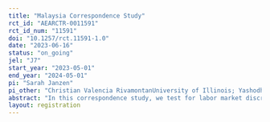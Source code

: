 ```yaml
---
title: "Malaysia Correspondence Study"
rct_id: "AEARCTR-0011591"
rct_id_num: "11591"
doi: "10.1257/rct.11591-1.0"
date: "2023-06-16"
status: "on_going"
jel: "J7"
start_year: "2023-05-01"
end_year: "2024-05-01"
pi: "Sarah Janzen"
pi_other: "Christian Valencia RivamontanUniversity of Illinois; Yashodhan  GhorpadeWorld Bank; Amanina Binti Abdur RahmanWorld Bank"
abstract: "In this correspondence study, we test for labor market discrimination in Malaysia by ethnicity and gender. In addition, we evaluate whether soft skill signals (leadership, teamwork, or none) are valued in the labor market, and their interaction with discriminatory behavior. "
layout: registration
---
```


